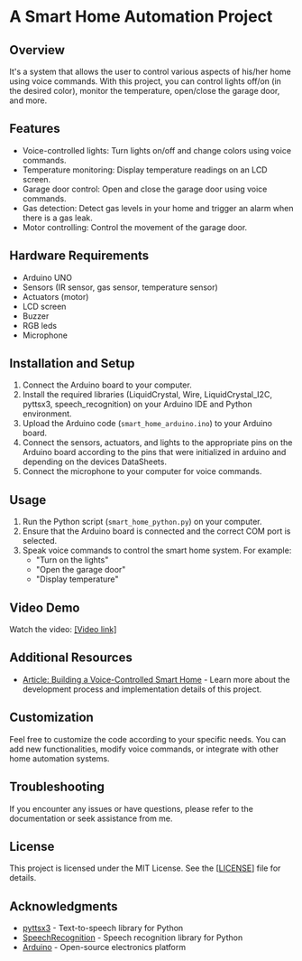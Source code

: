 # A Smart Home Automation Project

## Overview
It's a system that allows the user to control various aspects of his/her home using voice commands. With this project, you can control lights off/on (in the desired color), monitor the temperature, open/close the garage door, and more.

## Features
- Voice-controlled lights: Turn lights on/off and change colors using voice commands.
- Temperature monitoring: Display temperature readings on an LCD screen.
- Garage door control: Open and close the garage door using voice commands.
- Gas detection: Detect gas levels in your home and trigger an alarm when there is a gas leak.
- Motor controlling: Control the movement of the garage door.

## Hardware Requirements
- Arduino UNO 
- Sensors (IR sensor, gas sensor, temperature sensor)
- Actuators (motor)
- LCD screen
- Buzzer
- RGB leds 
- Microphone

## Installation and Setup
1. Connect the Arduino board to your computer.
2. Install the required libraries (LiquidCrystal, Wire, LiquidCrystal_I2C, pyttsx3, speech_recognition) on your Arduino IDE and Python environment.
3. Upload the Arduino code (`smart_home_arduino.ino`) to your Arduino board.
4. Connect the sensors, actuators, and lights to the appropriate pins on the Arduino board according to the pins that were initialized in arduino and depending on the devices DataSheets.
5. Connect the microphone to your computer for voice commands.

## Usage
1. Run the Python script (`smart_home_python.py`) on your computer.
2. Ensure that the Arduino board is connected and the correct COM port is selected.
3. Speak voice commands to control the smart home system. For example:
   - "Turn on the lights"
   - "Open the garage door"
   - "Display temperature"


## Video Demo
Watch the video: [[Video link]](https://drive.google.com/file/d/1wVOIRvlFE0CDaykv3QnUpUoXxQLUHcIG/view?usp=sharing)

## Additional Resources
- [Article: Building a Voice-Controlled Smart Home](https://drive.google.com/file/d/18lYXL48CJIC80BdmO6eojvxKjHDZoQDv/view?usp=sharing) - Learn more about the development process and implementation details of this project.


## Customization
Feel free to customize the code according to your specific needs. You can add new functionalities, modify voice commands, or integrate with other home automation systems.

## Troubleshooting
If you encounter any issues or have questions, please refer to the documentation or seek assistance from me.

## License
This project is licensed under the MIT License. See the [[LICENSE](https://github.com/git/git-scm.com/blob/main/MIT-LICENSE.txt)] file for details.

## Acknowledgments
- [pyttsx3](https://pypi.org/project/pyttsx3/) - Text-to-speech library for Python
- [SpeechRecognition](https://pypi.org/project/SpeechRecognition/) - Speech recognition library for Python
- [Arduino](https://www.arduino.cc/) - Open-source electronics platform

